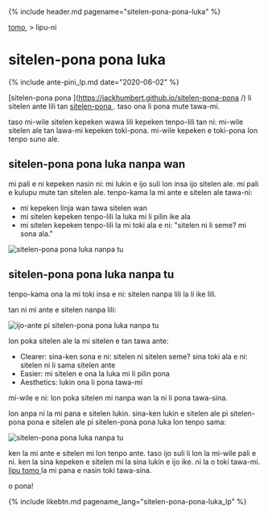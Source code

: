 {% include header.md pagename="sitelen-pona-pona-luka" %}

[<span class="lp">tomo </span>](https://joelthomastr.github.io/tokipona/README_lp)&nbsp;> <span class="lp">lipu-ni </span>

# <span class="lp">sitelen-pona pona luka </span>
{% include ante-pini_lp.md date="2020-06-02" %}

[<span class="lp">sitelen-pona pona </span>](https://jackhumbert.github.io/sitelen-pona-pona </span>/) <span class="lp">li sitelen ante lili tan </span> [<span class="lp">sitelen-pona </span>](http://tokipona.net/tp/janpije/hieroglyphs.php). <span class="lp">taso ona li pona mute tawa-mi. </span>

<span class="lp">taso mi-wile sitelen kepeken wawa lili kepeken tenpo-lili tan ni: mi-wile sitelen ale tan lawa-mi kepeken toki-pona. mi-wile kepeken e toki-pona lon tenpo suno ale. </span>

## <span class="lp">sitelen-pona pona luka nanpa wan </span>

<span class="lp">mi pali e ni kepeken nasin ni: mi lukin e ijo suli lon insa ijo sitelen ale. mi pali e kulupu mute tan sitelen ale. tenpo-kama la mi ante e sitelen ale tawa-ni: </span>
- <span class="lp">mi kepeken linja wan tawa sitelen wan </span>
- <span class="lp">mi sitelen kepeken tenpo-lili la luka mi li pilin ike ala </span>
- <span class="lp">mi sitelen kepeken tenpo-lili la mi toki ala e ni: "sitelen ni li seme? mi sona ala." </span>

![<span class="lp">sitelen-pona pona luka nanpa tu </span>](https://joelthomastr.github.io/tokipona/sppl-v1.png)

## <span class="lp">sitelen-pona pona luka nanpa tu </span>

<span class="lp">tenpo-kama ona la mi toki insa e ni: sitelen nanpa lili la li ike lili. </span>

<span class="lp">tan ni mi ante e sitelen nanpa lili: </span>

![<span class="lp">ijo-ante pi sitelen-pona pona luka nanpa tu </span>](https://joelthomastr.github.io/tokipona/sppl-v2-differences.png)

<span class="lp">lon poka sitelen ale la mi sitelen e tan tawa ante: </span>
- Clearer: <span class="lp">sina-ken sona e ni: sitelen ni sitelen seme? sina toki ala e ni: sitelen ni li sama sitelen ante </span>
- Easier: <span class="lp">mi sitelen e ona la luka mi li pilin pona </span>
- Aesthetics: <span class="lp">lukin ona li pona tawa-mi </span>

<span class="lp">mi-wile e ni: lon poka sitelen mi nanpa wan la ni li pona tawa-sina. </span>

<span class="lp">lon anpa ni la mi pana e sitelen lukin. sina-ken lukin e sitelen ale pi sitelen-pona pona e sitelen ale pi sitelen-pona pona luka lon tenpo sama: </span>

![<span class="lp">sitelen-pona pona luka nanpa tu </span>](https://joelthomastr.github.io/tokipona/sppl-v2-basic.jpg)

<span class="lp">ken la mi ante e sitelen mi lon tenpo ante. taso ijo suli li lon la mi-wile pali e ni. ken la sina kepeken e sitelen mi la sina lukin e ijo ike. ni la o toki tawa-mi. </span> [<span class="lp">lipu tomo </span>](https://joelthomastr.github.io/tokipona/READMElp) <span class="lp">la mi pana e nasin toki tawa-sina. </span>

<span class="lp">o pona! </span>

{% include likebtn.md pagename_lang="sitelen-pona-pona-luka_lp" %}
